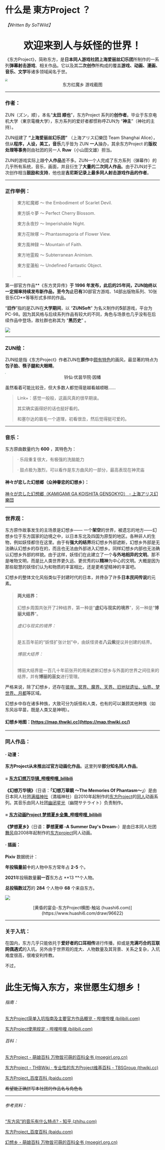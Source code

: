 # 什么是 東方Project ？

###### 【Written By SoTWild】



<center><b><font size = "6">欢迎来到人与妖怪的世界！</font></b></center>



《东方Project》，简称东方，是**日本同人游戏社团上海爱丽丝幻乐团**所制作的一系列**弹幕射击游戏**、相关作品。它以及其**二次创作**所构成的覆盖**游戏、动画、漫画、音乐、文学**等诸多领域闻名于世。

<img src="https://i2.imgu.cc/images/2022/05/21/Ct647.jpg" style="zoom:50%;" />

<center>东方红魔乡 游戏截图</center>

------

### 作者：

ZUN（ズン，顺），本名“**太田 顺也**”，东方Project 系列的**创作者**。毕业于东京电机大学（東京電機大学），东方系列的爱好者都惯称呼ZUN为 “**神主**”（神社的主持）。

ZUN组建了 **“上海爱丽丝幻乐团”** （上海アリス幻樂団 Team Shanghai Alice），但从**程序，人设，美工，音乐**几乎皆为 ZUN **一人**操办，其余东方Project 的**版权处理等事务**则由社团的另一人 **Ruw**（小山田文雄）担当。

ZUN的游戏实际上跟**个人作品**差不多。ZUN一个人完成了东方系列（弹幕作）的几乎所有系统，音乐，画面，并且衍生了**大量的二次同人作品**。由于ZUN对于二次创作相当**鼓励和支持**，他也是**吉尼斯记录上最多同人射击游戏作品的作者**。

------

### 正作举例：

> 東方紅魔郷 〜 the Embodiment of Scarlet Devil.
>
> 東方妖々夢 〜 Perfect Cherry Blossom.
>
> 東方永夜抄 〜 Imperishable Night.
>
> 東方花映塚 〜 Phantasmagoria of Flower View.
>
> 東方風神録 〜 Mountain of Faith.
>
> 東方地霊殿 〜 Subterranean Animism.
>
> 東方星蓮船 〜 Undefined Fantastic Object.
>
> …

第一部官方作品**《东方灵异传》**于 **1996** 年发布，此后的25年间，**ZUN**始终以一定频率持续发布新作品，至今为止已有**30部官方游戏、14部出版物系列、10张音乐CD**等等形式多样的作品。

“**旧作**”指的是ZUN在**大学期间**，以 “**ZUNSoft**” 为名义制作的**5**部游戏，平台为PC-98。因为其风格与后续系列作品有较大的不同，角色与场景也几乎没有在后续作品中登场，故社群也称其为 “**黑历史**” 。

![](https://i2.imgu.cc/images/2022/05/21/CtvhA.jpg)

------

### ZUN绘：

ZUN绘是指《‌‌‌‌‌‌‌‌‌‌东方Project》作者ZUN在**原作**中<u>颇有特色</u>的画风，最显著的特点为**包子脸、筷子腿和大眼睛**。

<img src="https://i2.imgu.cc/images/2022/02/23/CIMbJ.png" style="zoom:15%;" />

<center>铃仙·优昙华院·因幡</center>

虽然看着可能比较丑，但大多数人都觉得是越看越顺眼……

> Link+：感觉一般般，这画风真的很早期诶。
>
> 其实确实画得好的话也挺好看的。
>
> 和塞尔达的眉毛一个道理，初看很丑，然后觉得挺可爱的。

------

### 音乐：

东方原曲数量约为 **600** ，其特色为：

> · 乐段重复很大，有极强的洗脑能力
>
> · 鼓点极为激烈，可以看作是东方曲风的一部分，最高表现在神灵庙

#### 神々が恋した幻想郷（众神眷恋的幻想乡）：

[神々が恋した幻想郷（KAMIGAMI GA KOISHITA GENSOKYO） - 上海アリス幻樂団](https://music.163.com/#/song?id=22636640)

------

### 世界观：

东方原作故事发生的主场景是幻想乡—— 一个**架空**的世界，被遗忘的地方——幻想乡位于东方国家的边境之中，以日本东北及四国为原型的地区。各种非人的生物，例如妖怪都住在这里。由于有**强大的结界**将幻想乡外部遮断，幻想乡外部是无法确认幻想乡的存在的，而且也无法由外部进入幻想乡。同样幻想乡内部也无法确认幻想乡外部的样貌。由于这样，妖怪们在此建立了一个**与外地相异的文明**。那不是唯物文明，而是比人类世界更久远、更优秀的以**精神**为中心的文明。大概是因为那些聪慧的妖怪们认为和物质的丰富相比，还是更希望精神的丰富吧。

幻想乡的整体文化风俗类似于封建时代的日本，并搀杂了许多**日本民间传说**的元素。

> #### 两大结界：
>
> 幻想乡周围共张开了2种结界，第一种是“**虚幻与现实的境界**”，另一种是“**博丽大结界**”。
>
> ###### 虚幻与现实的境界：
>
> 是五百年前的“妖怪扩张计划”中，由妖怪贤者**八云紫**提议并创建的结界。
>
> ###### 博丽大结界：
>
> 博丽大结界是一百几十年前张开的用来遮断幻想乡与外面的世界之间往来的结界，并有**博丽的巫女**进行管理。

严格来说，除了幻想乡，还存在<u>彼岸、冥界、魔界、天界、旧地狱遗址、仙界、梦世界、月都</u>等区域。

幻想乡中存在诸多种族，大致可分为妖怪和人类，也有的可以兼顾其他种族（如 东风谷早苗，既是人类又是神明）。

#### 幻想乡地图：[https://map.thwiki.cc](https://map.thwiki.cc/)

------

### 同人作品：

#### · 动漫：

**东方Project从未推出过官方动画化作品**。这里列举**部分知名同人作品**。

#### = [东方幻想万华镜_哔哩哔哩_bilibili](https://www.bilibili.com/video/av10681176/)

**《幻想万华镜》**（日语：**「幻想万華鏡 ～The Memories Of Phantasm～」**）是由日本同人社团[满福神社](https://zh.moegirl.org.cn/满福神社)（満福神社）自2010年起制作的[东方Project](https://zh.moegirl.org.cn/东方Project)的[同人](https://zh.moegirl.org.cn/同人)动画系列。其音乐由同人社团[幽闭星光](https://zh.moegirl.org.cn/幽闭星光)（幽閉サテライト）负责制作。



#### = [东方动画Project 梦想夏乡全集_哔哩哔哩_bilibili](https://www.bilibili.com/video/av46174996)

**《梦想夏乡》**（日语：**夢想夏郷 -A Summer Day's Dream-**）是由日本同人社团[舞风](https://zh.moegirl.org.cn/舞风)自2008年起制作的[东方project](https://zh.moegirl.org.cn/东方project)同人动画。



#### · 插画：

**Pixiv** 数据统计：

**年投稿量前十**的人物中东方常年占 **2-5** 个。

**2021**年投稿数量**前一百**东方占 **13 **个人物。

**总投稿数过万**的 **284** 个人物中 **68** 个来自东方。

![](https://img2.huashi6.com/images/resource/2015/10/14/5303187h1p0.jpg?imageMogr2/quality/100/interlace/1/thumbnail/700x)

<center>[黄昏的宴会-东方Project横图-触站 (huashi6.com)](https://www.huashi6.com/draw/96622)</center>

------

### 关于入坑：

在国内，东方几乎只能依托于**爱好者的口耳相传**进行传播，抑或是**充满巧合的互联网偶遇式**的入坑。另外由于世界观的庞大、人物数量及其背景、关系之复杂，入坑难度很高，很难安利传教。

不过，

# 此生无悔入东方，来世愿生幻想乡！



###### 指南：

[东方Project简单入坑指南及主要官方作品概览 - 哔哩哔哩 (bilibili.com)](https://www.bilibili.com/read/cv3925053/)

[东方Project使用规定 - 哔哩哔哩 (bilibili.com)](https://www.bilibili.com/read/cv6364137)

###### 百科：

[东方Project - 萌娘百科 万物皆可萌的百科全书 (moegirl.org.cn)](https://zh.moegirl.org.cn/东方PROJECT)

[东方Project - THBWiki · 专业性的东方Project维基百科 - TBSGroup (thwiki.cc)](https://thwiki.cc/东方Project)

[东方Project_百度百科 (baidu.com)](https://baike.baidu.com/item/东方Project/6217040)



~~希望能正确拼写本社团的作品名与角色名~~



------

###### 参考资料：

[“东方风”的音乐有什么特点? - 知乎 (zhihu.com)](https://www.zhihu.com/question/67100779)

[东方Project_百度百科 (baidu.com)](https://baike.baidu.com/item/东方Project/6217040)

[幻想乡 - 萌娘百科 万物皆可萌的百科全书 (moegirl.org.cn)](https://zh.moegirl.org.cn/幻想乡)